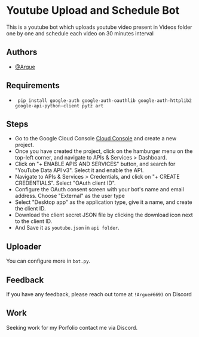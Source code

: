 # Youtube Upload and Schedule Bot

This is a youtube bot which uploads youtube video present in Videos folder one by one and schedule each video on 30 minutes interval





## Authors

- [@Argue](https://github.com/Arguee/)


## Requirements
+ ``` pip install google-auth google-auth-oauthlib google-auth-httplib2 google-api-python-client pytz art```


## Steps
+ Go to the Google Cloud Console [Cloud Console](https://console.cloud.google.com/) and create a new project.
+ Once you have created the project, click on the hamburger menu on the top-left corner, and navigate to APIs & Services > Dashboard.
+ Click on "+ ENABLE APIS AND SERVICES" button, and search for "YouTube Data API v3". Select it and enable the API.
+ Navigate to APIs & Services > Credentials, and click on "+ CREATE CREDENTIALS". Select "OAuth client ID".
+ Configure the OAuth consent screen with your bot's name and email address. Choose "External" as the user type
+ Select "Desktop app" as the application type, give it a name, and create the client ID.
+ Download the client secret JSON file by clicking the download icon next to the client ID.
+ And Save it as `youtube.json` in `api folder`.


## Uploader

You can configure more in `bot.py`.
## Feedback

If you have any feedback, please reach out tome at 
`!Argue#6693` on Discord


## Work

Seeking work for my Porfolio contact me via Discord.
